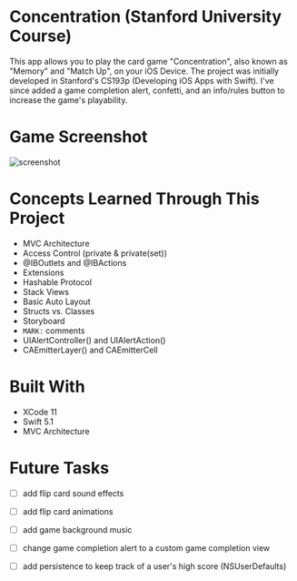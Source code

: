# Concentration (Stanford University Course)

This app allows you to play the card game "Concentration", also known as "Memory" and "Match Up", on your iOS Device. The project was initially developed in Stanford's CS193p (Developing iOS Apps with Swift). I've since added a game completion alert, confetti, and an info/rules button to increase the game's playability. 

# Game Screenshot
![screenshot](https://user-images.githubusercontent.com/28976325/71538580-8dda0780-28fb-11ea-8d13-f3c7993991dd.jpeg)

# Concepts Learned Through This Project
- MVC Architecture
- Access Control (private & private(set))
- @IBOutlets and @IBActions
- Extensions
- Hashable Protocol
- Stack Views
- Basic Auto Layout
- Structs vs. Classes
- Storyboard
- `MARK:` comments
- UIAlertController() and UIAlertAction()
- CAEmitterLayer() and CAEmitterCell

# Built With
- XCode 11
- Swift 5.1
- MVC Architecture

# Future Tasks
- [ ] add flip card sound effects
- [ ] add flip card animations
- [ ] add game background music
- [ ] change game completion alert to a custom game completion view
- [ ] add persistence to keep track of a user's high score (NSUserDefaults)

